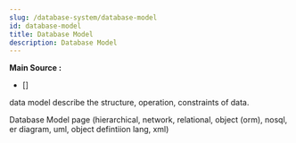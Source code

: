 ```yaml
---
slug: /database-system/database-model
id: database-model
title: Database Model
description: Database Model
---
```


**Main Source :**

- []

data model describe the structure, operation, constraints of data.

Database Model page
(hierarchical, network, relational, object (orm), nosql, er diagram, uml, object defintiion lang, xml)
